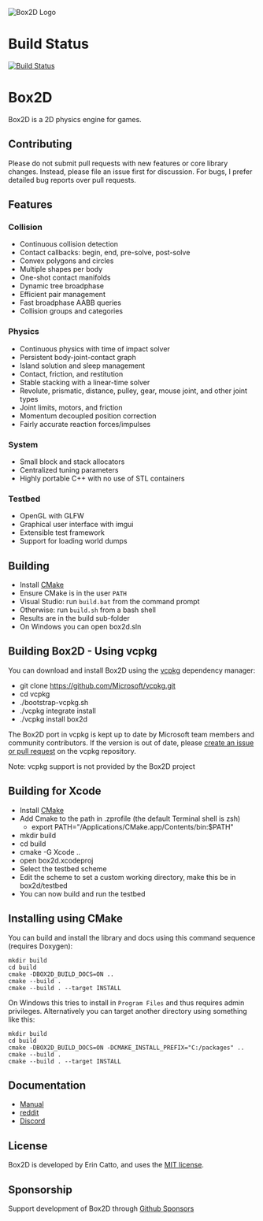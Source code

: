 ![Box2D Logo](https://box2d.org/images/logo.svg)

# Build Status
[![Build Status](https://github.com/erincatto/box2d/actions/workflows/build.yml/badge.svg)](https://github.com/erincatto/box2d/actions)

# Box2D 

Box2D is a 2D physics engine for games.

## Contributing

Please do not submit pull requests with new features or core library changes. Instead, please file an issue first for discussion. For bugs, I prefer detailed bug reports over pull requests.

## Features

### Collision
- Continuous collision detection
- Contact callbacks: begin, end, pre-solve, post-solve
- Convex polygons and circles
- Multiple shapes per body
- One-shot contact manifolds
- Dynamic tree broadphase
- Efficient pair management
- Fast broadphase AABB queries
- Collision groups and categories

### Physics
- Continuous physics with time of impact solver
- Persistent body-joint-contact graph
- Island solution and sleep management
- Contact, friction, and restitution
- Stable stacking with a linear-time solver
- Revolute, prismatic, distance, pulley, gear, mouse joint, and other joint types
- Joint limits, motors, and friction
- Momentum decoupled position correction
- Fairly accurate reaction forces/impulses

### System
- Small block and stack allocators
- Centralized tuning parameters
- Highly portable C++ with no use of STL containers

### Testbed
- OpenGL with GLFW
- Graphical user interface with imgui
- Extensible test framework
- Support for loading world dumps

## Building
- Install [CMake](https://cmake.org/)
- Ensure CMake is in the user `PATH`
- Visual Studio: run `build.bat` from the command prompt
- Otherwise: run `build.sh` from a bash shell
- Results are in the build sub-folder
- On Windows you can open box2d.sln

## Building Box2D - Using vcpkg
You can download and install Box2D using the [vcpkg](https://github.com/Microsoft/vcpkg) dependency manager:

- git clone https://github.com/Microsoft/vcpkg.git
- cd vcpkg
- ./bootstrap-vcpkg.sh
- ./vcpkg integrate install
- ./vcpkg install box2d

The Box2D port in vcpkg is kept up to date by Microsoft team members and community contributors. If the version is out of date, please [create an issue or pull request](https://github.com/Microsoft/vcpkg) on the vcpkg repository.

Note: vcpkg support is not provided by the Box2D project

## Building for Xcode
- Install [CMake](https://cmake.org)
- Add Cmake to the path in .zprofile (the default Terminal shell is zsh)
    - export PATH="/Applications/CMake.app/Contents/bin:$PATH"
- mkdir build
- cd build
- cmake -G Xcode ..
- open box2d.xcodeproj
- Select the testbed scheme
- Edit the scheme to set a custom working directory, make this be in box2d/testbed
- You can now build and run the testbed

## Installing using CMake
You can build and install the library and docs using this command sequence (requires Doxygen):
```
mkdir build
cd build
cmake -DBOX2D_BUILD_DOCS=ON ..
cmake --build .
cmake --build . --target INSTALL
```
On Windows this tries to install in `Program Files` and thus requires admin privileges. Alternatively you can target another directory using something like this:
```
mkdir build
cd build
cmake -DBOX2D_BUILD_DOCS=ON -DCMAKE_INSTALL_PREFIX="C:/packages" ..
cmake --build .
cmake --build . --target INSTALL
```

## Documentation
- [Manual](https://box2d.org/documentation/)
- [reddit](https://www.reddit.com/r/box2d/)
- [Discord](https://discord.gg/NKYgCBP)

## License
Box2D is developed by Erin Catto, and uses the [MIT license](https://en.wikipedia.org/wiki/MIT_License).

## Sponsorship
Support development of Box2D through [Github Sponsors](https://github.com/sponsors/erincatto)
